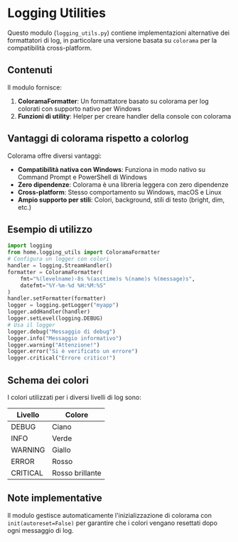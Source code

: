 # Logging Utilities

Questo modulo (`logging_utils.py`) contiene implementazioni alternative dei formattatori di log, in particolare una versione basata su `colorama` per la compatibilità cross-platform.

## Contenuti

Il modulo fornisce:

1. **ColoramaFormatter**: Un formattatore basato su colorama per log colorati con supporto nativo per Windows
2. **Funzioni di utility**: Helper per creare handler della console con colorama

## Vantaggi di colorama rispetto a colorlog

Colorama offre diversi vantaggi:

- **Compatibilità nativa con Windows**: Funziona in modo nativo su Command Prompt e PowerShell di Windows
- **Zero dipendenze**: Colorama è una libreria leggera con zero dipendenze
- **Cross-platform**: Stesso comportamento su Windows, macOS e Linux
- **Ampio supporto per stili**: Colori, background, stili di testo (bright, dim, etc.)

## Esempio di utilizzo

```python
import logging
from home.logging_utils import ColoramaFormatter
# Configura un logger con colori
handler = logging.StreamHandler()
formatter = ColoramaFormatter(
    fmt="%(levelname)-8s %(asctime)s %(name)s %(message)s",
    datefmt="%Y-%m-%d %H:%M:%S"
)
handler.setFormatter(formatter)
logger = logging.getLogger("myapp")
logger.addHandler(handler)
logger.setLevel(logging.DEBUG)
# Usa il logger
logger.debug("Messaggio di debug")
logger.info("Messaggio informativo")
logger.warning("Attenzione!")
logger.error("Si è verificato un errore")
logger.critical("Errore critico!")
```

## Schema dei colori

I colori utilizzati per i diversi livelli di log sono:

| Livello  | Colore          |
| -------- | --------------- |
| DEBUG    | Ciano           |
| INFO     | Verde           |
| WARNING  | Giallo          |
| ERROR    | Rosso           |
| CRITICAL | Rosso brillante |

## Note implementative

Il modulo gestisce automaticamente l'inizializzazione di colorama con `init(autoreset=False)` per garantire che i colori vengano resettati dopo ogni messaggio di log.
